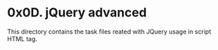 # 0x0D. jQuery advanced
This directory contains the task files reated with JQuery usage in script HTML tag.
